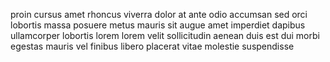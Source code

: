proin cursus amet rhoncus viverra dolor at ante odio accumsan sed orci lobortis
massa posuere metus mauris sit augue amet imperdiet dapibus ullamcorper
lobortis lorem lorem velit sollicitudin aenean duis est dui morbi egestas
mauris vel finibus libero placerat vitae molestie suspendisse